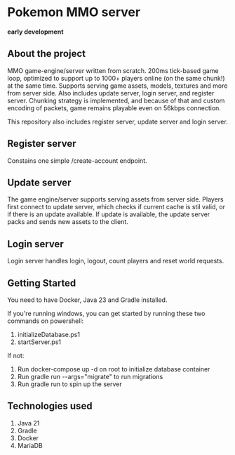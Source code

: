<h1>Pokemon MMO server</h1>

**early development**

## About the project

MMO game-engine/server written from scratch. 200ms tick-based game loop, optimized to support up to 1000+ players online (on the same chunk!) at the same time. Supports serving game assets, models, textures and more from server side. Also includes update server, login server, and register server. Chunking strategy is implemented, and because of that and custom encoding of packets, game remains playable even on 56kbps connection.

This repository also includes register server, update server and login server.

## Register server

Constains one simple /create-account endpoint.

## Update server

The game engine/server supports serving assets from server side. Players first connect to update server, which checks if current cache is stil valid,
or if there is an update available. If update is available, the update server packs and sends new assets to the client.

## Login server

Login server handles login, logout, count players and reset world requests.

## Getting Started

You need to have Docker, Java 23 and Gradle installed. 

If you're running windows, you can get started by running these two commands on powershell:

1. initializeDatabase.ps1
2. startServer.ps1

If not:

1. Run docker-compose up -d on root to initialize database container
2. Run gradle run --args="migrate" to run migrations
3. Run gradle run to spin up the server

## Technologies used

1. Java 21
2. Gradle
3. Docker
4. MariaDB
